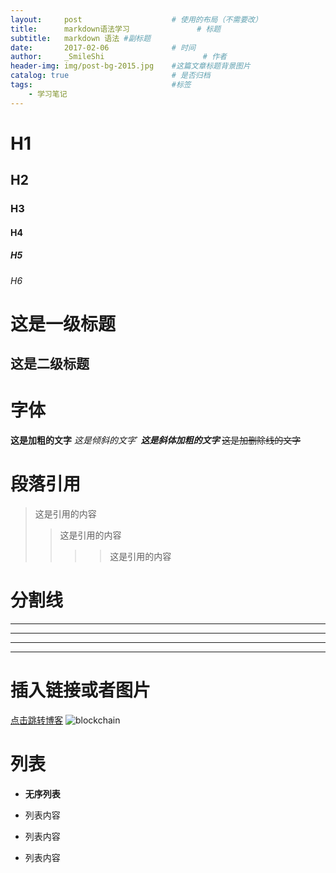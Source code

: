 ```yaml
---
layout:     post                    # 使用的布局（不需要改）
title:      markdown语法学习               # 标题 
subtitle:   markdown 语法 #副标题
date:       2017-02-06              # 时间
author:     _SmileShi                      # 作者
header-img: img/post-bg-2015.jpg    #这篇文章标题背景图片
catalog: true                       # 是否归档
tags:                               #标签
    - 学习笔记
---
```



# H1
## H2
### H3
#### H4
##### H5
###### H6

这是一级标题
===
这是二级标题
---

# 字体
**这是加粗的文字**
*这是倾斜的文字*`
***这是斜体加粗的文字***
~~这是加删除线的文字~~

# 段落引用
>这是引用的内容
>>这是引用的内容
>>>>这是引用的内容

# 分割线
---
----
***
*****

# 插入链接或者图片
[点击跳转博客](http://smileshi.top)
![blockchain](https://ss0.bdstatic.com/70cFvHSh_Q1YnxGkpoWK1HF6hhy/it/u=702257389,1274025419&fm=27&gp=0.jpg "区块链")

# 列表
- **无序列表**

- 列表内容
+ 列表内容
* 列表内容
